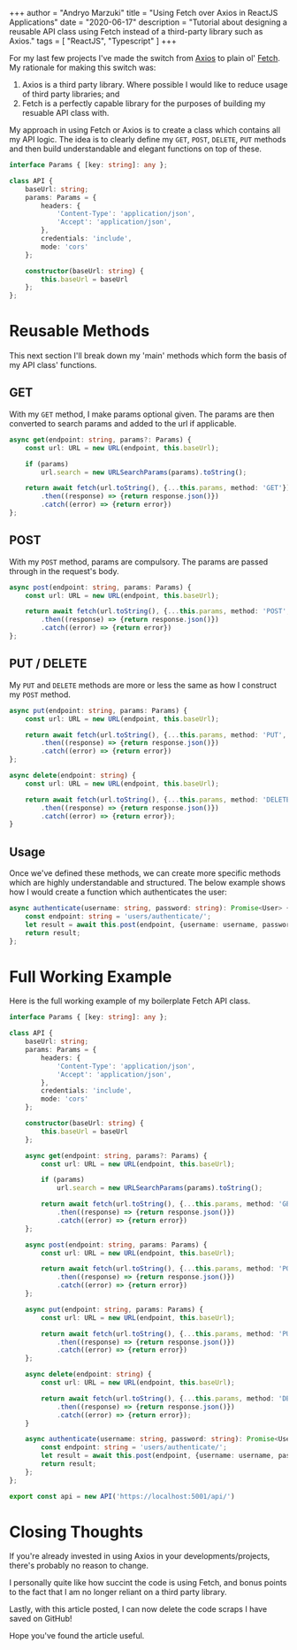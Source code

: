 +++
author = "Andryo Marzuki"
title = "Using Fetch over Axios in ReactJS Applications"
date = "2020-06-17"
description = "Tutorial about designing a reusable API class using Fetch instead of a third-party library such as Axios."
tags = [
    "ReactJS", "Typescript"
]
+++

For my last few projects I've made the switch from [Axios](https://www.google.com/search?client=firefox-b-d&q=axios) to plain ol' [Fetch](https://developer.mozilla.org/en-US/docs/Web/API/Fetch_API/Using_Fetch). My rationale for making this switch was:

1. Axios is a third party library. Where possible I would like to reduce usage of third party libraries; and
2. Fetch is a perfectly capable library for the purposes of building my resuable API class with.

My approach in using Fetch or Axios is to create a class which contains all my API logic. The idea is to clearly define my `GET`, `POST`, `DELETE`, `PUT` methods and then build understandable and elegant functions on top of these.

```ts
interface Params { [key: string]: any };

class API {
    baseUrl: string;
    params: Params = {
        headers: {
            'Content-Type': 'application/json',
            'Accept': 'application/json',
        },
        credentials: 'include',
        mode: 'cors'
    };

    constructor(baseUrl: string) {
        this.baseUrl = baseUrl
    };
};
```

# Reusable Methods

This next section I'll break down my 'main' methods which form the basis of my API class' functions.

## GET

With my `GET` method, I make params optional given. The params are then converted to search params and added to the url if applicable.

```ts
async get(endpoint: string, params?: Params) {
    const url: URL = new URL(endpoint, this.baseUrl);

    if (params)
        url.search = new URLSearchParams(params).toString();

    return await fetch(url.toString(), {...this.params, method: 'GET'})
        .then((response) => {return response.json()})
        .catch((error) => {return error})
};
```

## POST

With my `POST` method, params are compulsory. The params are passed through in the request's body.

```ts
async post(endpoint: string, params: Params) {
    const url: URL = new URL(endpoint, this.baseUrl);

    return await fetch(url.toString(), {...this.params, method: 'POST', body: JSON.stringify(params),})
        .then((response) => {return response.json()})
        .catch((error) => {return error})
};
```

## PUT / DELETE

My `PUT` and `DELETE` methods are more or less the same as how I construct my `POST` method.

```ts
async put(endpoint: string, params: Params) {
    const url: URL = new URL(endpoint, this.baseUrl);

    return await fetch(url.toString(), {...this.params, method: 'PUT', body: JSON.stringify(params),})
        .then((response) => {return response.json()})
        .catch((error) => {return error})
};

async delete(endpoint: string) {
    const url: URL = new URL(endpoint, this.baseUrl);

    return await fetch(url.toString(), {...this.params, method: 'DELETE'})
        .then((response) => {return response.json()})
        .catch((error) => {return error});
}
```
## Usage

Once we've defined these methods, we can create more specific methods which are highly understandable and structured. The below example shows how I would create a function which authenticates the user:

```ts
async authenticate(username: string, password: string): Promise<User> {
    const endpoint: string = 'users/authenticate/';
    let result = await this.post(endpoint, {username: username, password: password});
    return result;
};
```

# Full Working Example

Here is the full working example of my boilerplate Fetch API class.

```ts
interface Params { [key: string]: any };

class API {
    baseUrl: string;
    params: Params = {
        headers: {
            'Content-Type': 'application/json',
            'Accept': 'application/json',
        },
        credentials: 'include',
        mode: 'cors'
    };

    constructor(baseUrl: string) {
        this.baseUrl = baseUrl
    };

    async get(endpoint: string, params?: Params) {
        const url: URL = new URL(endpoint, this.baseUrl);

        if (params)
            url.search = new URLSearchParams(params).toString();

        return await fetch(url.toString(), {...this.params, method: 'GET'})
            .then((response) => {return response.json()})
            .catch((error) => {return error})
    };

    async post(endpoint: string, params: Params) {
        const url: URL = new URL(endpoint, this.baseUrl);

        return await fetch(url.toString(), {...this.params, method: 'POST', body: JSON.stringify(params),})
            .then((response) => {return response.json()})
            .catch((error) => {return error})
    };

    async put(endpoint: string, params: Params) {
        const url: URL = new URL(endpoint, this.baseUrl);

        return await fetch(url.toString(), {...this.params, method: 'PUT', body: JSON.stringify(params),})
            .then((response) => {return response.json()})
            .catch((error) => {return error})
    };

    async delete(endpoint: string) {
        const url: URL = new URL(endpoint, this.baseUrl);

        return await fetch(url.toString(), {...this.params, method: 'DELETE'})
            .then((response) => {return response.json()})
            .catch((error) => {return error});
    }

    async authenticate(username: string, password: string): Promise<User> {
        const endpoint: string = 'users/authenticate/';
        let result = await this.post(endpoint, {username: username, password: password});
        return result;
    };
};

export const api = new API('https://localhost:5001/api/')
```

# Closing Thoughts

If you're already invested in using Axios in your developments/projects, there's probably no reason to change.

I personally quite like how succint the code is using Fetch, and bonus points to the fact that I am no longer reliant on a third party library.

Lastly, with this article posted, I can now delete the code scraps I have saved on GitHub!

Hope you've found the article useful.